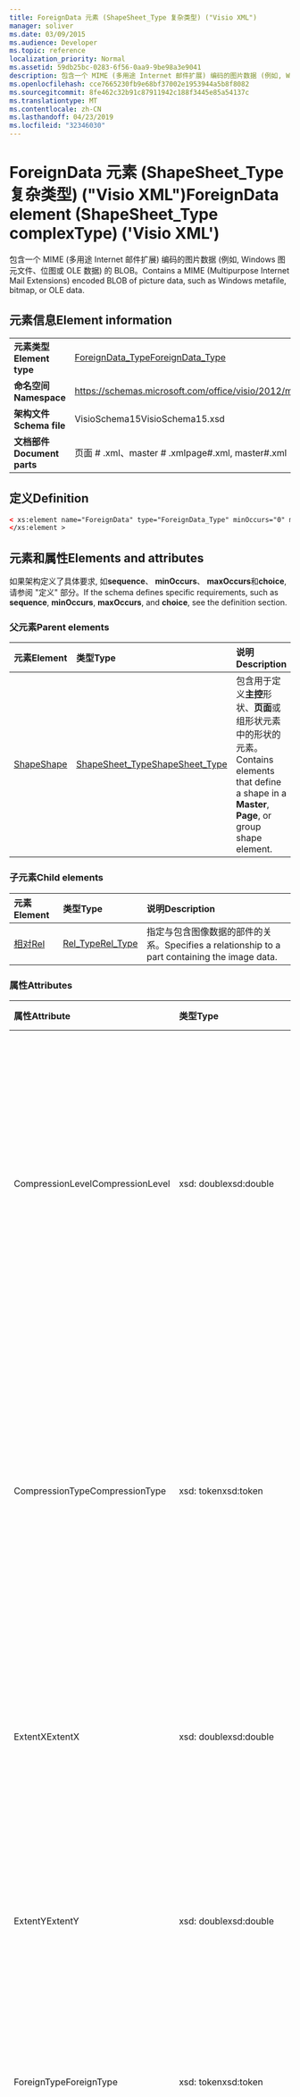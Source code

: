 ```yaml
---
title: ForeignData 元素 (ShapeSheet_Type 复杂类型) ("Visio XML")
manager: soliver
ms.date: 03/09/2015
ms.audience: Developer
ms.topic: reference
localization_priority: Normal
ms.assetid: 59db25bc-0283-6f56-0aa9-9be98a3e9041
description: 包含一个 MIME (多用途 Internet 邮件扩展) 编码的图片数据 (例如, Windows 图元文件、位图或 OLE 数据) 的 BLOB。
ms.openlocfilehash: cce7665230fb9e68bf37002e1953944a5b8f8082
ms.sourcegitcommit: 8fe462c32b91c87911942c188f3445e85a54137c
ms.translationtype: MT
ms.contentlocale: zh-CN
ms.lasthandoff: 04/23/2019
ms.locfileid: "32346030"
---
```

# <a name="foreigndata-element-shapesheettype-complextype-visio-xml"></a><span data-ttu-id="057b4-103">ForeignData 元素 (ShapeSheet_Type 复杂类型) ("Visio XML")</span><span class="sxs-lookup"><span data-stu-id="057b4-103">ForeignData element (ShapeSheet_Type complexType) ('Visio XML')</span></span>

<span data-ttu-id="057b4-104">包含一个 MIME (多用途 Internet 邮件扩展) 编码的图片数据 (例如, Windows 图元文件、位图或 OLE 数据) 的 BLOB。</span><span class="sxs-lookup"><span data-stu-id="057b4-104">Contains a MIME (Multipurpose Internet Mail Extensions) encoded BLOB of picture data, such as Windows metafile, bitmap, or OLE data.</span></span>
  
## <a name="element-information"></a><span data-ttu-id="057b4-105">元素信息</span><span class="sxs-lookup"><span data-stu-id="057b4-105">Element information</span></span>

|||
|:-----|:-----|
|<span data-ttu-id="057b4-106">**元素类型**</span><span class="sxs-lookup"><span data-stu-id="057b4-106">**Element type**</span></span> <br/> |[<span data-ttu-id="057b4-107">ForeignData_Type</span><span class="sxs-lookup"><span data-stu-id="057b4-107">ForeignData_Type</span></span>](foreigndata_type-complextypevisio-xml.md) <br/> |
|<span data-ttu-id="057b4-108">**命名空间**</span><span class="sxs-lookup"><span data-stu-id="057b4-108">**Namespace**</span></span> <br/> |https://schemas.microsoft.com/office/visio/2012/main  <br/> |
|<span data-ttu-id="057b4-109">**架构文件**</span><span class="sxs-lookup"><span data-stu-id="057b4-109">**Schema file**</span></span> <br/> |<span data-ttu-id="057b4-110">VisioSchema15</span><span class="sxs-lookup"><span data-stu-id="057b4-110">VisioSchema15.xsd</span></span>  <br/> |
|<span data-ttu-id="057b4-111">**文档部件**</span><span class="sxs-lookup"><span data-stu-id="057b4-111">**Document parts**</span></span> <br/> |<span data-ttu-id="057b4-112">页面 # .xml、master # .xml</span><span class="sxs-lookup"><span data-stu-id="057b4-112">page#.xml, master#.xml</span></span>  <br/> |
   
## <a name="definition"></a><span data-ttu-id="057b4-113">定义</span><span class="sxs-lookup"><span data-stu-id="057b4-113">Definition</span></span>

```XML
< xs:element name="ForeignData" type="ForeignData_Type" minOccurs="0" maxOccurs="1" >
</xs:element >
```

## <a name="elements-and-attributes"></a><span data-ttu-id="057b4-114">元素和属性</span><span class="sxs-lookup"><span data-stu-id="057b4-114">Elements and attributes</span></span>

<span data-ttu-id="057b4-115">如果架构定义了具体要求, 如**sequence**、 **minOccurs**、 **maxOccurs**和**choice**, 请参阅 "定义" 部分。</span><span class="sxs-lookup"><span data-stu-id="057b4-115">If the schema defines specific requirements, such as **sequence**, **minOccurs**, **maxOccurs**, and **choice**, see the definition section.</span></span> 
  
### <a name="parent-elements"></a><span data-ttu-id="057b4-116">父元素</span><span class="sxs-lookup"><span data-stu-id="057b4-116">Parent elements</span></span>

|<span data-ttu-id="057b4-117">**元素**</span><span class="sxs-lookup"><span data-stu-id="057b4-117">**Element**</span></span>|<span data-ttu-id="057b4-118">**类型**</span><span class="sxs-lookup"><span data-stu-id="057b4-118">**Type**</span></span>|<span data-ttu-id="057b4-119">**说明**</span><span class="sxs-lookup"><span data-stu-id="057b4-119">**Description**</span></span>|
|:-----|:-----|:-----|
|[<span data-ttu-id="057b4-120">Shape</span><span class="sxs-lookup"><span data-stu-id="057b4-120">Shape</span></span>](shape-element-shapes_type-complextypevisio-xml.md) <br/> |[<span data-ttu-id="057b4-121">ShapeSheet_Type</span><span class="sxs-lookup"><span data-stu-id="057b4-121">ShapeSheet_Type</span></span>](shapesheet_type-complextypevisio-xml.md) <br/> |<span data-ttu-id="057b4-122">包含用于定义**主控**形状、**页面**或组形状元素中的形状的元素。</span><span class="sxs-lookup"><span data-stu-id="057b4-122">Contains elements that define a shape in a **Master**, **Page**, or group shape element.</span></span>  <br/> |
   
### <a name="child-elements"></a><span data-ttu-id="057b4-123">子元素</span><span class="sxs-lookup"><span data-stu-id="057b4-123">Child elements</span></span>

|<span data-ttu-id="057b4-124">**元素**</span><span class="sxs-lookup"><span data-stu-id="057b4-124">**Element**</span></span>|<span data-ttu-id="057b4-125">**类型**</span><span class="sxs-lookup"><span data-stu-id="057b4-125">**Type**</span></span>|<span data-ttu-id="057b4-126">**说明**</span><span class="sxs-lookup"><span data-stu-id="057b4-126">**Description**</span></span>|
|:-----|:-----|:-----|
|[<span data-ttu-id="057b4-127">相对</span><span class="sxs-lookup"><span data-stu-id="057b4-127">Rel</span></span>](shape-element-shapes_type-complextypevisio-xml.md) <br/> |[<span data-ttu-id="057b4-128">Rel_Type</span><span class="sxs-lookup"><span data-stu-id="057b4-128">Rel_Type</span></span>](shapesheet_type-complextypevisio-xml.md) <br/> |<span data-ttu-id="057b4-129">指定与包含图像数据的部件的关系。</span><span class="sxs-lookup"><span data-stu-id="057b4-129">Specifies a relationship to a part containing the image data.</span></span>  <br/> |
   
### <a name="attributes"></a><span data-ttu-id="057b4-130">属性</span><span class="sxs-lookup"><span data-stu-id="057b4-130">Attributes</span></span>

|<span data-ttu-id="057b4-131">**属性**</span><span class="sxs-lookup"><span data-stu-id="057b4-131">**Attribute**</span></span>|<span data-ttu-id="057b4-132">**类型**</span><span class="sxs-lookup"><span data-stu-id="057b4-132">**Type**</span></span>|<span data-ttu-id="057b4-133">**必需**</span><span class="sxs-lookup"><span data-stu-id="057b4-133">**Required**</span></span>|<span data-ttu-id="057b4-134">**描述**</span><span class="sxs-lookup"><span data-stu-id="057b4-134">**Description**</span></span>|<span data-ttu-id="057b4-135">**可能的值**</span><span class="sxs-lookup"><span data-stu-id="057b4-135">**Possible values**</span></span>|
|:-----|:-----|:-----|:-----|:-----|
|<span data-ttu-id="057b4-136">CompressionLevel</span><span class="sxs-lookup"><span data-stu-id="057b4-136">CompressionLevel</span></span>  <br/> |<span data-ttu-id="057b4-137">xsd: double</span><span class="sxs-lookup"><span data-stu-id="057b4-137">xsd:double</span></span>  <br/> |<span data-ttu-id="057b4-138">可选</span><span class="sxs-lookup"><span data-stu-id="057b4-138">optional</span></span>  <br/> |<span data-ttu-id="057b4-139">指定应用于文件的压缩级别。</span><span class="sxs-lookup"><span data-stu-id="057b4-139">Specifies the level of compression applied to the file.</span></span> <span data-ttu-id="057b4-140">仅当外部数据是基于栅格的外部对象 (如 DIB、JPG、PNG、TIFF 或 GIF 文件) 时, 此属性才有意义。</span><span class="sxs-lookup"><span data-stu-id="057b4-140">This attribute is only meaningful if the foreign data is a raster-based foreign object, such as a DIB, JPG, PNG, TIFF, or GIF file.</span></span>  <br/> |<span data-ttu-id="057b4-141">xsd: double 类型的值。</span><span class="sxs-lookup"><span data-stu-id="057b4-141">Values of the xsd:double type.</span></span>  <br/> |
|<span data-ttu-id="057b4-142">CompressionType</span><span class="sxs-lookup"><span data-stu-id="057b4-142">CompressionType</span></span>  <br/> |<span data-ttu-id="057b4-143">xsd: token</span><span class="sxs-lookup"><span data-stu-id="057b4-143">xsd:token</span></span>  <br/> |<span data-ttu-id="057b4-144">可选</span><span class="sxs-lookup"><span data-stu-id="057b4-144">optional</span></span>  <br/> |<span data-ttu-id="057b4-145">指定应用于文件的压缩类型。</span><span class="sxs-lookup"><span data-stu-id="057b4-145">Specifies the type of compression applied to the file.</span></span> <span data-ttu-id="057b4-146">仅当外部数据是基于栅格的外部对象 (如 DIB、JPG、PNG、TIFF 或 GIF 文件) 时, 此属性才有意义。</span><span class="sxs-lookup"><span data-stu-id="057b4-146">This attribute is only meaningful if the foreign data is a raster-based foreign object, such as a DIB, JPG, PNG, TIFF, or GIF file</span></span>  <br/> |<span data-ttu-id="057b4-147">xsd: 令牌类型的值。</span><span class="sxs-lookup"><span data-stu-id="057b4-147">Values of the xsd:token type.</span></span>  <br/> |
|<span data-ttu-id="057b4-148">ExtentX</span><span class="sxs-lookup"><span data-stu-id="057b4-148">ExtentX</span></span>  <br/> |<span data-ttu-id="057b4-149">xsd: double</span><span class="sxs-lookup"><span data-stu-id="057b4-149">xsd:double</span></span>  <br/> |<span data-ttu-id="057b4-150">可选</span><span class="sxs-lookup"><span data-stu-id="057b4-150">optional</span></span>  <br/> |<span data-ttu-id="057b4-151">指定图元文件的水平范围。</span><span class="sxs-lookup"><span data-stu-id="057b4-151">Specifies the horizontal extent of the metafile.</span></span> <span data-ttu-id="057b4-152">仅当外部数据是图元文件时, 此属性才有意义。</span><span class="sxs-lookup"><span data-stu-id="057b4-152">This attribute is only meaningful if the foreign data is a metafile.</span></span>  <br/> |<span data-ttu-id="057b4-153">xsd: double 类型的值。</span><span class="sxs-lookup"><span data-stu-id="057b4-153">Values of the xsd:double type.</span></span>  <br/> |
|<span data-ttu-id="057b4-154">ExtentY</span><span class="sxs-lookup"><span data-stu-id="057b4-154">ExtentY</span></span>  <br/> |<span data-ttu-id="057b4-155">xsd: double</span><span class="sxs-lookup"><span data-stu-id="057b4-155">xsd:double</span></span>  <br/> |<span data-ttu-id="057b4-156">可选</span><span class="sxs-lookup"><span data-stu-id="057b4-156">optional</span></span>  <br/> |<span data-ttu-id="057b4-157">指定图元文件的垂直范围。</span><span class="sxs-lookup"><span data-stu-id="057b4-157">Specifies the vertical extent of the metafile.</span></span> <span data-ttu-id="057b4-158">仅当外部数据是图元文件时, 此属性才有意义。</span><span class="sxs-lookup"><span data-stu-id="057b4-158">This attribute is only meaningful if the foreign data is a metafile.</span></span>  <br/> |<span data-ttu-id="057b4-159">xsd: double 类型的值。</span><span class="sxs-lookup"><span data-stu-id="057b4-159">Values of the xsd:double type.</span></span>  <br/> |
|<span data-ttu-id="057b4-160">ForeignType</span><span class="sxs-lookup"><span data-stu-id="057b4-160">ForeignType</span></span>  <br/> |<span data-ttu-id="057b4-161">xsd: token</span><span class="sxs-lookup"><span data-stu-id="057b4-161">xsd:token</span></span>  <br/> |<span data-ttu-id="057b4-162">必需</span><span class="sxs-lookup"><span data-stu-id="057b4-162">required</span></span>  <br/> |<span data-ttu-id="057b4-163">指示图元文件、EnhMetaFile、位图、对象或墨迹类型。</span><span class="sxs-lookup"><span data-stu-id="057b4-163">Indicates metafile, EnhMetaFile, Bitmap, Object, or Ink type.</span></span>  <br/> |<span data-ttu-id="057b4-164">xsd: 令牌类型的值。</span><span class="sxs-lookup"><span data-stu-id="057b4-164">Values of the xsd:token type.</span></span>  <br/> |
|<span data-ttu-id="057b4-165">MappingMode</span><span class="sxs-lookup"><span data-stu-id="057b4-165">MappingMode</span></span>  <br/> |<span data-ttu-id="057b4-166">xsd: unsignedShort</span><span class="sxs-lookup"><span data-stu-id="057b4-166">xsd:unsignedShort</span></span>  <br/> |<span data-ttu-id="057b4-167">可选</span><span class="sxs-lookup"><span data-stu-id="057b4-167">optional</span></span>  <br/> |<span data-ttu-id="057b4-168">指定图元文件映射模式。</span><span class="sxs-lookup"><span data-stu-id="057b4-168">Specifies the metafile mapping mode.</span></span> <span data-ttu-id="057b4-169">仅当外部数据是图元文件时, 此属性才有意义。</span><span class="sxs-lookup"><span data-stu-id="057b4-169">This attribute is only meaningful if the foreign data is a metafile.</span></span>  <br/> |<span data-ttu-id="057b4-170">xsd: unsignedShort 类型的值。</span><span class="sxs-lookup"><span data-stu-id="057b4-170">Values of the xsd:unsignedShort type.</span></span>  <br/> |
|<span data-ttu-id="057b4-171">ObjectHeight</span><span class="sxs-lookup"><span data-stu-id="057b4-171">ObjectHeight</span></span>  <br/> |<span data-ttu-id="057b4-172">xsd: double</span><span class="sxs-lookup"><span data-stu-id="057b4-172">xsd:double</span></span>  <br/> |<span data-ttu-id="057b4-173">可选</span><span class="sxs-lookup"><span data-stu-id="057b4-173">optional</span></span>  <br/> |<span data-ttu-id="057b4-174">以页面单位为单位指定对象的高度。</span><span class="sxs-lookup"><span data-stu-id="057b4-174">Specifies the height of the object in page units.</span></span> <span data-ttu-id="057b4-175">仅当外部数据是 OLE2 的嵌入对象时, 此属性才有意义。</span><span class="sxs-lookup"><span data-stu-id="057b4-175">This attribute is only meaningful if the foreign data is an OLE2 embedded object.</span></span>  <br/> |<span data-ttu-id="057b4-176">xsd: double 类型的值。</span><span class="sxs-lookup"><span data-stu-id="057b4-176">Values of the xsd:double type.</span></span>  <br/> |
|<span data-ttu-id="057b4-177">ObjectType</span><span class="sxs-lookup"><span data-stu-id="057b4-177">ObjectType</span></span>  <br/> |<span data-ttu-id="057b4-178">xsd: unsignedInt</span><span class="sxs-lookup"><span data-stu-id="057b4-178">xsd:unsignedInt</span></span>  <br/> |<span data-ttu-id="057b4-179">可选</span><span class="sxs-lookup"><span data-stu-id="057b4-179">optional</span></span>  <br/> |<span data-ttu-id="057b4-180">对象类型的整数指示符。</span><span class="sxs-lookup"><span data-stu-id="057b4-180">An integer indicator of object type.</span></span> <span data-ttu-id="057b4-181">当外部类型为 object 时使用。</span><span class="sxs-lookup"><span data-stu-id="057b4-181">Used when Foreign type is object.</span></span>  <br/> |<span data-ttu-id="057b4-182">xsd: unsignedInt 类型的值。</span><span class="sxs-lookup"><span data-stu-id="057b4-182">Values of the xsd:unsignedInt type.</span></span>  <br/> |
|<span data-ttu-id="057b4-183">ObjectWidth</span><span class="sxs-lookup"><span data-stu-id="057b4-183">ObjectWidth</span></span>  <br/> |<span data-ttu-id="057b4-184">xsd: double</span><span class="sxs-lookup"><span data-stu-id="057b4-184">xsd:double</span></span>  <br/> |<span data-ttu-id="057b4-185">可选</span><span class="sxs-lookup"><span data-stu-id="057b4-185">optional</span></span>  <br/> |<span data-ttu-id="057b4-186">以页面单位为单位指定对象的宽度。</span><span class="sxs-lookup"><span data-stu-id="057b4-186">Specifies the width of the object in page units.</span></span> <span data-ttu-id="057b4-187">仅当外部数据是 OLE2 的嵌入对象时, 此属性才有意义。</span><span class="sxs-lookup"><span data-stu-id="057b4-187">This attribute is only meaningful if the foreign data is an OLE2 embedded object.</span></span>  <br/> |<span data-ttu-id="057b4-188">xsd: double 类型的值。</span><span class="sxs-lookup"><span data-stu-id="057b4-188">Values of the xsd:double type.</span></span>  <br/> |
|<span data-ttu-id="057b4-189">ShowAsIcon</span><span class="sxs-lookup"><span data-stu-id="057b4-189">ShowAsIcon</span></span>  <br/> |<span data-ttu-id="057b4-190">xsd: boolean</span><span class="sxs-lookup"><span data-stu-id="057b4-190">xsd:boolean</span></span>  <br/> |<span data-ttu-id="057b4-191">可选</span><span class="sxs-lookup"><span data-stu-id="057b4-191">optional</span></span>  <br/> |<span data-ttu-id="057b4-192">指示是否将嵌入的数据显示为图标。</span><span class="sxs-lookup"><span data-stu-id="057b4-192">Indicates whether to show or not show embedded data as an icon.</span></span>  <br/> |<span data-ttu-id="057b4-193">xsd: boolean 类型的值。</span><span class="sxs-lookup"><span data-stu-id="057b4-193">Values of the xsd:boolean type.</span></span>  <br/> |
   


